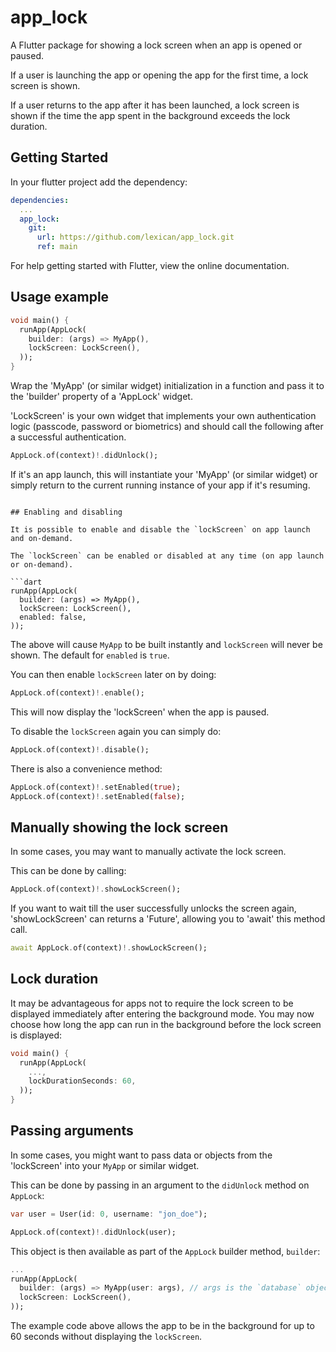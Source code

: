 # app_lock

A Flutter package for showing a lock screen when an app is opened or paused.

If a user is launching the app or opening the app for the first time, a lock screen is shown.

If a user returns to the app after it has been launched, a lock screen is shown if the time the app spent in the background exceeds the lock duration.

## Getting Started

In your flutter project add the dependency:

```yaml
dependencies:
  ...
  app_lock:
    git:
      url: https://github.com/lexican/app_lock.git
      ref: main 
```

For help getting started with Flutter, view the online documentation.

## Usage example

```dart
void main() {
  runApp(AppLock(
    builder: (args) => MyApp(),
    lockScreen: LockScreen(),
  ));
}
```

Wrap the 'MyApp' (or similar widget) initialization in a function and pass it to the 'builder' property of a 'AppLock' widget.

'LockScreen' is your own widget that implements your own authentication logic (passcode, password or biometrics) and should call the following after a successful authentication.

```dart
AppLock.of(context)!.didUnlock();
```
If it's an app launch, this will instantiate your 'MyApp' (or similar widget) or simply return to the current running instance of your app if it's resuming.

```

## Enabling and disabling

It is possible to enable and disable the `lockScreen` on app launch and on-demand.

The `lockScreen` can be enabled or disabled at any time (on app launch or on-demand).

```dart
runApp(AppLock(
  builder: (args) => MyApp(),
  lockScreen: LockScreen(),
  enabled: false,
));
```

The above will cause `MyApp` to be built instantly and `lockScreen` will never be shown. The default for `enabled` is `true`.

You can then enable `lockScreen` later on by doing:

```dart
AppLock.of(context)!.enable();
```

This will now display the 'lockScreen' when the app is paused.

To disable the `lockScreen` again you can simply do:

```dart
AppLock.of(context)!.disable();
```

There is also a convenience method:

```dart
AppLock.of(context)!.setEnabled(true);
AppLock.of(context)!.setEnabled(false);
```

## Manually showing the lock screen

In some cases, you may want to manually activate the lock screen.

This can be done by calling:

```dart
AppLock.of(context)!.showLockScreen();
```

If you want to wait till the user successfully unlocks the screen again, 'showLockScreen' can returns a 'Future', allowing you to 'await' this method call.


```dart
await AppLock.of(context)!.showLockScreen();
```


## Lock duration

It may be advantageous for apps not to require the lock screen to be displayed immediately after entering the background mode. You may now choose how long the app can run in the background before the lock screen is displayed:

```dart
void main() {
  runApp(AppLock(
    ...,
    lockDurationSeconds: 60,
  ));
}
```

## Passing arguments

In some cases, you might want to pass data or objects from the 'lockScreen' into your `MyApp` or similar widget.

This can be done by passing in an argument to the `didUnlock` method on `AppLock`:

```dart
var user = User(id: 0, username: "jon_doe");

AppLock.of(context)!.didUnlock(user);
```

This object is then available as part of the `AppLock` builder method, `builder`:

```dart
...
runApp(AppLock(
  builder: (args) => MyApp(user: args), // args is the `database` object passed in to `didUnlock`
  lockScreen: LockScreen(),
));
```

The example code above allows the app to be in the background for up to 60 seconds without displaying the `lockScreen`.
